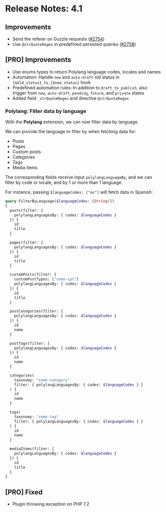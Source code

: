 # Release Notes: 4.1

## Improvements

- Send the referer on Guzzle requests ([#2754](https://github.com/GatoGraphQL/GatoGraphQL/pull/2754))
- Use `@strQuoteRegex` in predefined persisted queries ([#2758](https://github.com/GatoGraphQL/GatoGraphQL/pull/2758))

## [PRO] Improvements

- Use enums types to return Polylang language codes, locales and names
- Automation: Handle `new` and `auto-draft` old status in `{$old_status}_to_{$new_status}` hook
- Predefined automation rules: In addition to `draft_to_publish`, also trigger from `new`, `auto-draft`, `pending`, `future`, and `private` states
- Added field `_strQuoteRegex` and directive `@strQuoteRegex`

### Polylang: Filter data by language

With the **Polylang** extension, we can now filter data by language.

We can provide the language to filter by when fetching data for:

- Posts
- Pages
- Custom posts
- Categories
- Tags
- Media items

The corresponding fields receive input `polylangLanguageBy`, and we can filter by code or locale, and by 1 or more than 1 language.

For instance, passing `$languageCodes: ["es"]` will fetch data in Spanish:

```graphql
query FilterByLanguage($languageCodes: [String!])
{
  posts(filter: {
    polylangLanguagesBy: { codes: $languageCodes }
  }) {
    id
    title
  }

  pages(filter: {
    polylangLanguagesBy: { codes: $languageCodes }
  }) {
    id
    title
  }

  customPosts(filter: {
    customPostTypes: ["some-cpt"]
    polylangLanguagesBy: { codes: $languageCodes }
  }) {
    id
    title
  }

  postCategories(filter: {
    polylangLanguagesBy: { codes: $languageCodes }
  }) {
    id
    name
  }

  postTags(filter: {
    polylangLanguagesBy: { codes: $languageCodes }
  }) {
    id
    name
  }

  categories(
    taxonomy: "some-category"
    filter: { polylangLanguagesBy: { codes: $languageCodes } }
  ) {
    id
    name
  }

  tags(
    taxonomy: "some-tag"
    filter: { polylangLanguagesBy: { codes: $languageCodes } }
  ) {
    id
    name
  }

  mediaItems(filter: {
    polylangLanguagesBy: { codes: $languageCodes }
  }) {
    id
    title
  }
}
```

## [PRO] Fixed

- Plugin throwing exception on PHP 7.2
